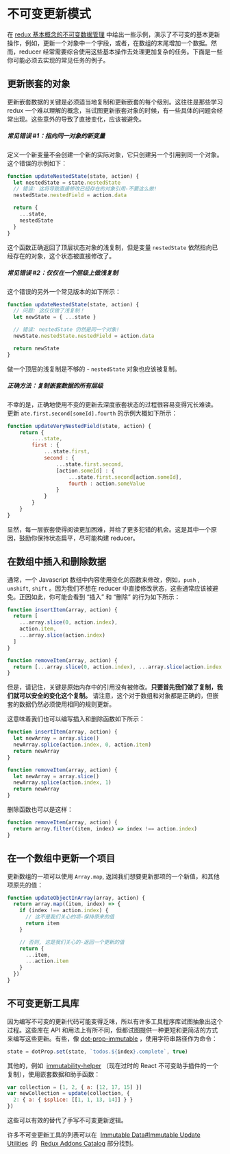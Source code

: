 # 不可变更新模式

在 [redux 基本概念的不可变数据管理](PrerequisiteConcepts.html) 中给出一些示例，演示了不可变的基本更新操作，例如，更新一个对象中一个字段，或者，在数组的末尾增加一个数据。然而，reducer 经常需要综合使用这些基本操作去处理更加复杂的任务。下面是一些你可能必须去实现的常见任务的例子。

## 更新嵌套的对象

更新嵌套数据的关键是必须适当地复制和更新嵌套的每个级别。这往往是那些学习 redux 一个难以理解的概念，当试图更新嵌套对象的时候，有一些具体的问题会经常出现。这些意外的导致了直接变化，应该被避免。

##### 常见错误 #1：指向同一对象的新变量

定义一个新变量不会创建一个新的实际对象，它只创建另一个引用到同一个对象。这个错误的示例如下：

```javascript
function updateNestedState(state, action) {
  let nestedState = state.nestedState
  // 错误: 这将导致直接修改已经存在的对象引用-不要这么做!
  nestedState.nestedField = action.data

  return {
    ...state,
    nestedState
  }
}
```

这个函数正确返回了顶层状态对象的浅复制，但是变量 `nestedState` 依然指向已经存在的对象，这个状态被直接修改了。

##### 常见错误 #2：仅仅在一个层级上做浅复制

这个错误的另外一个常见版本的如下所示：

```javascript
function updateNestedState(state, action) {
  // 问题: 这仅仅做了浅复制！
  let newState = { ...state }

  // 错误: nestedState 仍然是同一个对象!
  newState.nestedState.nestedField = action.data

  return newState
}
```

做一个顶层的浅复制是不够的 - `nestedState` 对象也应该被复制。

##### 正确方法：复制嵌套数据的所有层级

不幸的是，正确地使用不变的更新去深度嵌套状态的过程很容易变得冗长难读。 更新 `ate.first.second[someId].fourth` 的示例大概如下所示：

```javascript
function updateVeryNestedField(state, action) {
    return {
        ....state,
        first : {
            ...state.first,
            second : {
                ...state.first.second,
                [action.someId] : {
                    ...state.first.second[action.someId],
                    fourth : action.someValue
                }
            }
        }
    }
}
```

显然，每一层嵌套使得阅读更加困难，并给了更多犯错的机会。这是其中一个原因，鼓励你保持状态扁平，尽可能构建 reducer。

## 在数组中插入和删除数据

通常，一个 Javascript 数组中内容使用变化的函数来修改，例如，`push` , `unshift`, `shift` 。因为我们不想在 reducer 中直接修改状态，这些通常应该被避免。正因如此，你可能会看到 “插入” 和 “删除” 的行为如下所示：

```javascript
function insertItem(array, action) {
  return [
    ...array.slice(0, action.index),
    action.item,
    ...array.slice(action.index)
  ]
}

function removeItem(array, action) {
  return [...array.slice(0, action.index), ...array.slice(action.index + 1)]
}
```

但是，请记住，关键是原始内存中的引用没有被修改。**只要首先我们做了复制，我们就可以安全的变化这个复制。** 请注意，这个对于数组和对象都是正确的，但嵌套的数据仍然必须使用相同的规则更新。

这意味着我们也可以编写插入和删除函数如下所示：

```javascript
function insertItem(array, action) {
  let newArray = array.slice()
  newArray.splice(action.index, 0, action.item)
  return newArray
}

function removeItem(array, action) {
  let newArray = array.slice()
  newArray.splice(action.index, 1)
  return newArray
}
```

删除函数也可以是这样：

```javascript
function removeItem(array, action) {
  return array.filter((item, index) => index !== action.index)
}
```

## 在一个数组中更新一个项目

更新数组的一项可以使用 `Array.map`, 返回我们想要更新那项的一个新值，和其他项原先的值：

```javascript
function updateObjectInArray(array, action) {
  return array.map((item, index) => {
    if (index !== action.index) {
      // 这不是我们关心的项-保持原来的值
      return item
    }

    // 否则, 这是我们关心的-返回一个更新的值
    return {
      ...item,
      ...action.item
    }
  })
}
```

## 不可变更新工具库

因为编写不可变的更新代码可能变得乏味，所以有许多工具程序库试图抽象出这个过程。这些库在 API 和用法上有所不同，但都试图提供一种更短和更简洁的方式来编写这些更新。有些，像 [dot-prop-immutable](https://github.com/debitoor/dot-prop-immutable) ，使用字符串路径作为命令：

```javascript
state = dotProp.set(state, `todos.${index}.complete`, true)
```

其他的，例如  [immutability-helper](https://github.com/kolodny/immutability-helper) （现在过时的 React 不可变助手插件的一个复制），使用嵌套数据和助手函数：

```javascript
var collection = [1, 2, { a: [12, 17, 15] }]
var newCollection = update(collection, {
  2: { a: { $splice: [[1, 1, 13, 14]] } }
})
```

这些可以有效的替代了手写不可变更新逻辑。

许多不可变更新工具的列表可以在  [Immutable Data#Immutable Update Utilities](https://github.com/markerikson/redux-ecosystem-links/blob/master/immutable-data.md#immutable-update-utilities)  的  [Redux Addons Catalog](https://github.com/markerikson/redux-ecosystem-links) 部分找到。
